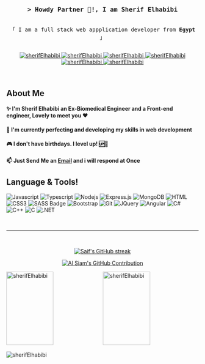 <h3 align="center">
        <samp>&gt; Howdy Partner 👾!, I am
                <b><a>Sherif Elhabibi</a></b>
        </samp>
</h3>


<p align="center"> 
  <samp>
    <br>
    「 I am a full stack web appplication developer from <b>Egypt</b> 」
    <br>
    <br>
  </samp>
</p>

<p align="center">
 <a href="https://www.linkedin.com/in/sherif-elhabibi/" target="_blank">
  <img src="https://img.shields.io/badge/LinkedIn-0077B5?style=for-the-badge&logo=linkedin&logoColor=white" alt="sherifElhabibi"/>
 </a>
 <a href="https://www.instagram.com/sherif.elhabibi/" target="_blank">
  <img src="https://img.shields.io/badge/Instagram-fe4164?style=for-the-badge&logo=instagram&logoColor=white" alt="sherifElhabibi" />
 </a> 
 <a href="https://www.facebook.com/sherif.hussein.71/" target="_blank">
  <img src="https://img.shields.io/badge/Facebook-20BEFF?&style=for-the-badge&logo=facebook&logoColor=white" alt="sherifElhabibi"  />
  </a> 
   <a href="https://www.hackerrank.com/sherifhussein58" target="_blank">
  <img src="https://img.shields.io/badge/-Hackerrank-2EC866?style=for-the-badge&logo=HackerRank&logoColor=white" alt="sherifElhabibi"  />
  </a> 
  <a href="mailto:sherif.hussein58@email.com" target="_blank">
  <img src="https://img.shields.io/badge/Gmail-D14836?style=for-the-badge&logo=gmail&logoColor=white" alt="sherifElhabibi"  />
  </a> 
  <a href="https://discordapp.com/users/434156854931750914" target="_blank">
  <img src="https://img.shields.io/badge/Discord-7289DA?style=for-the-badge&logo=discord&logoColor=white" alt="sherifElhabibi"  />
  </a> 
 
</p>
<br/>
<h2>About Me</h2>
<div>
<h4>✨ I'm Sherif Elhabibi an Ex-Biomedical Engineer and a Front-end engineer, Lovely to meet you ❤️</h4>
<h4>🌱 I'm currently perfecting and developing my skills in web development</h4>
<h4>🎮 I don't have birthdays. I level up! 🆙🤣</h4>
<h4>📫 Just Send Me an <a href="mailto:sherif.hussein58@email.com">Email</a> and i will respond at Once</h4>




## Language & Tools!
![Javascript](https://img.shields.io/badge/Javascript-F0DB4F?style=for-the-badge&labelColor=black&logo=javascript&logoColor=F0DB4F)
![Typescript](https://img.shields.io/badge/Typescript-007acc?style=for-the-badge&labelColor=black&logo=typescript&logoColor=007acc)
![Nodejs](https://img.shields.io/badge/Nodejs-3C873A?style=for-the-badge&labelColor=black&logo=node.js&logoColor=3C873A)
![Express.js](https://img.shields.io/badge/Express.js-000000?style=for-the-badge&logo=express&logoColor=white)
![MongoDB](https://img.shields.io/badge/MongoDB-4EA94B?style=for-the-badge&logo=mongodb&logoColor=white)
![HTML](https://img.shields.io/badge/HTML5-E34F26?style=for-the-badge&logo=html5&logoColor=white)
![CSS3](https://img.shields.io/badge/CSS3-1572B6?style=for-the-badge&logo=css3&logoColor=white)
![SASS Badge](https://img.shields.io/badge/Sass-CC6699?style=for-the-badge&logo=sass&logoColor=white)
![Bootstrap](https://img.shields.io/badge/Bootstrap-563D7C?style=for-the-badge&logo=bootstrap&logoColor=white)
![Git](https://img.shields.io/badge/Git-F05032?style=for-the-badge&logo=git&logoColor=white)
![JQuery](https://img.shields.io/badge/jQuery-0769AD?style=for-the-badge&logo=jquery&logoColor=white)
![Angular](https://img.shields.io/badge/Angular-DD0031?style=for-the-badge&logo=angular&logoColor=white)
![C#](https://img.shields.io/badge/C%23-239120?style=for-the-badge&logo=c-sharp&logoColor=white)
![C++](https://img.shields.io/badge/C%2B%2B-00599C?style=for-the-badge&logo=c%2B%2B&logoColor=white)
![C](https://img.shields.io/badge/C-00599C?style=for-the-badge&logo=c&logoColor=white)
![.NET]( https://img.shields.io/badge/.NET-5C2D91?style=for-the-badge&logo=.net&logoColor=white)
  
 

  


<br/>
<hr/>
<br/>

<p align="center">
  <a href="https://github.com/alsiam">
    <img src="https://github-readme-streak-stats.herokuapp.com/?user=sherifElhabibi&theme=radical&border=7F3FBF&background=0D1117" alt="Saif's GitHub streak"/>
  </a>
</p>

<p align="center">
  <a href="https://github.com/sherifElhabibi">
    <img src="https://github-profile-summary-cards.vercel.app/api/cards/profile-details?username=sherifElhabibi&theme=radical" alt="Al Siam's GitHub Contribution"/>
  </a>
</p>

<a> 
    <a href="https://github.com/sherifElhabibi"><img alt="sherifElhabibi" src="https://denvercoder1-github-readme-stats.vercel.app/api?username=sherifElhabibi&show_icons=true&count_private=true&theme=react&border_color=7F3FBF&bg_color=0D1117&title_color=F85D7F&icon_color=F8D866" height="192px" width="49.5%"/></a>
  <a href="https://github.com/sherifElhabibi"><img alt="sherifElhabibi" src="https://denvercoder1-github-readme-stats.vercel.app/api/top-langs/?username=sherifElhabibi&langs_count=8&layout=compact&theme=react&border_color=7F3FBF&bg_color=0D1117&title_color=F85D7F&icon_color=F8D866" height="192px" width="49.5%"/></a>
  <br/>
</a>


![sherifElhabibi](https://github-readme-activity-graph.cyclic.app/graph?username=sherifElhabibi&custom_title=Sherif%20Elhabibi%20GitHub%20Activity%20Graph&bg_color=0D1117&color=7F3FBF&line=7F3FBF&point=7F3FBF&area_color=FFFFFF&title_color=FFFFFF&area=true)

